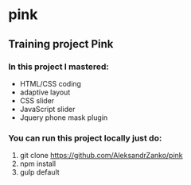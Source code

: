 # pink
## Training project Pink

### In this project I mastered:
* HTML/CSS coding
* adaptive layout
* CSS slider
* JavaScript slider
* Jquery phone mask plugin

### You can run this project locally just do:
1. git clone https://github.com/AleksandrZanko/pink
2. npm install
3. gulp default
